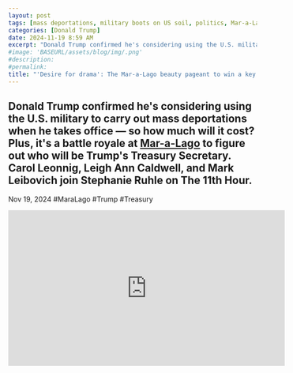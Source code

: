 ```yaml
---
layout: post
tags: [mass deportations, military boots on US soil, politics, Mar-a-Lago, Treasury, video]
categories: [Donald Trump]
date: 2024-11-19 8:59 AM
excerpt: "Donald Trump confirmed he's considering using the U.S. military to carry out mass deportations when he takes office — so how much will it cost? Plus, it's a battle royale at Mar-a-Lago to figure out who will be Trump's Treasury Secretary. Carol Leonnig, Leigh Ann Caldwell, and Mark Leibovich join Stephanie Ruhle on The 11th Hour."
#image: 'BASEURL/assets/blog/img/.png'
#description:
#permalink:
title: "'Desire for drama': The Mar-a-Lago beauty pageant to win a key Trump position"
---
```



## Donald Trump confirmed he's considering using the U.S. military to carry out mass deportations when he takes office — so how much will it cost? Plus, it's a battle royale at [Mar-a-Lago](https://www.maralagoclub.com/) to figure out who will be Trump's Treasury Secretary. Carol Leonnig, Leigh Ann Caldwell, and Mark Leibovich join Stephanie Ruhle on The 11th Hour.

Nov 19, 2024  #MaraLago #Trump #Treasury

<iframe width="560" height="315" src="https://www.youtube.com/embed/tpTjyQyEQeg?si=nM43Gh8KaHWzHdLg" title="YouTube video player" frameborder="0" allow="accelerometer; autoplay; clipboard-write; encrypted-media; gyroscope; picture-in-picture; web-share" referrerpolicy="strict-origin-when-cross-origin" allowfullscreen></iframe>

